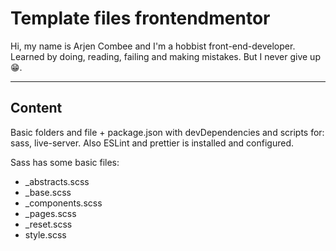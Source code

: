 # Template files frontendmentor

Hi, my name is Arjen Combee and I'm a hobbist front-end-developer. Learned by doing, reading, failing and making mistakes. But I never give up 😁.

---

## Content

Basic folders and file + package.json with devDependencies and scripts for: sass, live-server. Also ESLint and prettier is installed and configured.

Sass has some basic files:

- \_abstracts.scss
- \_base.scss
- \_components.scss
- \_pages.scss
- \_reset.scss
- style.scss
